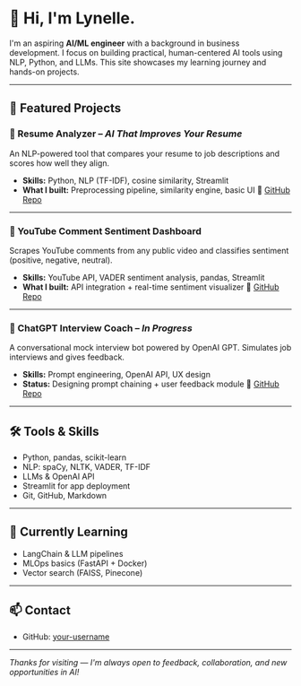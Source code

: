 # 👋 Hi, I'm Lynelle.

I'm an aspiring **AI/ML engineer** with a background in business development. I focus on building practical, human-centered AI tools using NLP, Python, and LLMs. This site showcases my learning journey and hands-on projects.

---

## 🧠 Featured Projects

### 📄 Resume Analyzer – *AI That Improves Your Resume*
An NLP-powered tool that compares your resume to job descriptions and scores how well they align.
- **Skills:** Python, NLP (TF-IDF), cosine similarity, Streamlit
- **What I built:** Preprocessing pipeline, similarity engine, basic UI
🔗 [GitHub Repo](https://github.com/lynellee/resume-analyzer)

---

### 🎥 YouTube Comment Sentiment Dashboard
Scrapes YouTube comments from any public video and classifies sentiment (positive, negative, neutral).
- **Skills:** YouTube API, VADER sentiment analysis, pandas, Streamlit
- **What I built:** API integration + real-time sentiment visualizer
🔗 [GitHub Repo](https://github.com/lynellee/youtube-sentiment)

---

### 💬 ChatGPT Interview Coach – *In Progress*
A conversational mock interview bot powered by OpenAI GPT. Simulates job interviews and gives feedback.
- **Skills:** Prompt engineering, OpenAI API, UX design
- **Status:** Designing prompt chaining + user feedback module
🔗 [GitHub Repo](https://github.com/lynellee/chatgpt-interview-coach)

---

## 🛠 Tools & Skills
- Python, pandas, scikit-learn
- NLP: spaCy, NLTK, VADER, TF-IDF
- LLMs & OpenAI API
- Streamlit for app deployment
- Git, GitHub, Markdown

---

## 🎯 Currently Learning
- LangChain & LLM pipelines
- MLOps basics (FastAPI + Docker)
- Vector search (FAISS, Pinecone)

---

## 📫 Contact
- GitHub: [your-username](https://github.com/lynellee)

---

*Thanks for visiting — I'm always open to feedback, collaboration, and new opportunities in AI!*

